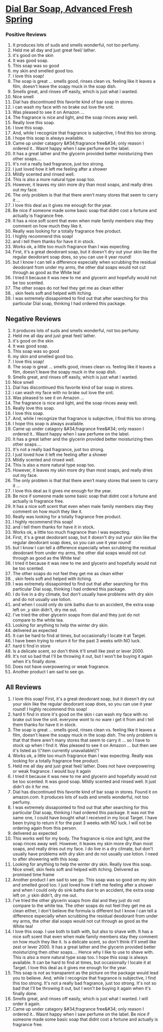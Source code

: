 # [Dial Bar Soap, Advanced Fresh Spring](https://products.checkmycream.com/products/dial-bar-soap-advanced-fresh-spring.html)

### Positive Reviews

<ol>
      <li>It produces  lots of suds and smells wonderful, not too perfumy.</li>
      <li>Held me all day and just great feel/ lather.</li>
      <li>it&#x27;s good on the skin</li>
      <li>It was good soap.</li>
      <li>This soap was so good</li>
      <li>my skin and smelled good too.</li>
      <li>I love this soap!  </li>
      <li>The soap is great ... smells good, rinses clean vs. feeling like it leaves a film, doesn&#x27;t leave the soapy muck in the soap dish.  </li>
      <li>Smells great, and rinses off easily, which is just what I wanted.  </li>
      <li>Nice smell</li>
      <li>Dial has discontinued this favorite kind of bar soap in stores.</li>
      <li>i can wash my face with no brake out love the snit.</li>
      <li>Was pleased to see it on Amazon ...</li>
      <li>The fragrance is nice and light, and the soap rinces away well.</li>
      <li>Really love this soap.  </li>
      <li>I love this soap.</li>
      <li>And, while I recognize that fragrance is subjective, I find this too strong.</li>
      <li>I hope this soap is always available.  </li>
      <li>Came up under catagory &amp;#34;fragrance free&amp;#34; only reason I ordered it.. Wasnt happy when I saw perfume on the label.</li>
      <li>It has  a great lather and the glycerin provided better moisturizing then other soaps....</li>
      <li>It&#x27;s not a really bad fragrance, just too strong.</li>
      <li>I just loved how it left me feeling after a shower</li>
      <li>Mildly scented and rinsed well.</li>
      <li>This is also a more natural type soap too.  </li>
      <li>However, it leaves my skin more dry than most soaps, and really dries out my face.</li>
      <li>The only problem is that that there aren&#x27;t many stores that seem to carry it ...</li>
      <li>I love this deal as it gives me enough for the year.</li>
      <li>Be nice if someone made some basic soap that didnt cost a fortune and actually is fragrance free.</li>
      <li>It has a nice soft scent that even when male family members stay they comment on how much they like it.</li>
      <li>Really was looking for a totally fragrance free product.</li>
      <li>I highly recommend this soap!</li>
      <li>and i tell them thanks for have it in stock.</li>
      <li>Works ok, a little too much fragrance than I was expecting.</li>
      <li>First, it&#x27;s a great deodorant soap, but it doesn&#x27;t dry out your skin like the regular deodorant soap does, so you can use it year round!  </li>
      <li>but I know I can tell a difference especially when scrubbing the residual deodorant from under my arms, the other dial soaps would not cut through as good as the White tea!</li>
      <li>I tried it because it was new to me and glycerin and hopefully would not be too scented.</li>
      <li>The other soaps do not feel they get me as clean either</li>
      <li>, skin feels soft and helped with itching.  </li>
      <li>I was extremely dissapointed to find out that after searching for this particular Dial soap, thinking I had ordered this package.  </li>
</ol>


<h2>Negative Reviews</h2>
<ol>
<li> It produces  lots of suds and smells wonderful, not too perfumy.</li>
<li> Held me all day and just great feel/ lather.</li>
<li> it&#x27;s good on the skin</li>
<li> It was good soap.</li>
<li> This soap was so good</li>
<li> my skin and smelled good too.</li>
<li> I love this soap!  </li>
<li> The soap is great ... smells good, rinses clean vs. feeling like it leaves a film, doesn&#x27;t leave the soapy muck in the soap dish.  </li>
<li> Smells great, and rinses off easily, which is just what I wanted.  </li>
<li> Nice smell</li>
<li> Dial has discontinued this favorite kind of bar soap in stores.</li>
<li> i can wash my face with no brake out love the snit.</li>
<li> Was pleased to see it on Amazon ...</li>
<li> The fragrance is nice and light, and the soap rinces away well.</li>
<li> Really love this soap.  </li>
<li> I love this soap.</li>
<li> And, while I recognize that fragrance is subjective, I find this too strong.</li>
<li> I hope this soap is always available.  </li>
<li> Came up under catagory &amp;#34;fragrance free&amp;#34; only reason I ordered it.. Wasnt happy when I saw perfume on the label.</li>
<li> It has  a great lather and the glycerin provided better moisturizing then other soaps....</li>
<li> It&#x27;s not a really bad fragrance, just too strong.</li>
<li> I just loved how it left me feeling after a shower</li>
<li> Mildly scented and rinsed well.</li>
<li> This is also a more natural type soap too.  </li>
<li> However, it leaves my skin more dry than most soaps, and really dries out my face.</li>
<li> The only problem is that that there aren&#x27;t many stores that seem to carry it ...</li>
<li> I love this deal as it gives me enough for the year.</li>
<li> Be nice if someone made some basic soap that didnt cost a fortune and actually is fragrance free.</li>
<li> It has a nice soft scent that even when male family members stay they comment on how much they like it.</li>
<li> Really was looking for a totally fragrance free product.</li>
<li> I highly recommend this soap!</li>
<li> and i tell them thanks for have it in stock.</li>
<li> Works ok, a little too much fragrance than I was expecting.</li>
<li> First, it&#x27;s a great deodorant soap, but it doesn&#x27;t dry out your skin like the regular deodorant soap does, so you can use it year round!  </li>
<li> but I know I can tell a difference especially when scrubbing the residual deodorant from under my arms, the other dial soaps would not cut through as good as the White tea!</li>
<li> I tried it because it was new to me and glycerin and hopefully would not be too scented.</li>
<li> The other soaps do not feel they get me as clean either</li>
<li> , skin feels soft and helped with itching.  </li>
<li> I was extremely dissapointed to find out that after searching for this particular Dial soap, thinking I had ordered this package.  </li>
<li> I do live in a dry climate, but don&#x27;t usually have problems with dry skin and do not usually use lotion.</li>
<li> and when I could only do sink baths due to an accident, the extra soap left on ,y skin didn&#x27;t, dry me out.</li>
<li> I&#x27;ve tried the other glycerin soaps from dial and they just do not compare to the white tea.  </li>
<li> Looking for anything to help the winter dry skin.  </li>
<li> delivered as expected</li>
<li> It can be hard to find at times, but occasionally I locate it at Target.  </li>
<li> I have been trying to return it for the past 3 weeks with NO luck.  </li>
<li> hard ti find in store</li>
<li> Is a delicate scent, so don&#x27;t think it&#x27;ll smell like zest or lever 2000.  </li>
<li> It&#x27;s not so bad that I&#x27;ll be throwing it out, but I won&#x27;t be buying it again when it&#x27;s finally done.</li>
<li> Does not have overpowering or weak fragrance.</li>
<li> Another product I am sad to see go.</li>
</ol>

<h2>All Reviews</h2>

<ol>
    <li> I love this soap!  First, it&#x27;s a great deodorant soap, but it doesn&#x27;t dry out your skin like the regular deodorant soap does, so you can use it year round!  I highly recommend this soap!</li>
    <li> hard ti find in store it&#x27;s good on the skin i can wash my face with no brake out love the snit. everyone wont to no ware i get it from and i tell them thanks for have it in stock.</li>
    <li> The soap is great ... smells good, rinses clean vs. feeling like it leaves a film, doesn&#x27;t leave the soapy muck in the soap dish.  The only problem is that that there aren&#x27;t many stores that seem to carry it ... so I have to stock up when I find it.  Was pleased to see it on Amazon ... but then see it&#x27;s listed as \\&quot;item currently unavailable\\&quot;!</li>
    <li> Works ok, a little too much fragrance than I was expecting. Really was looking for a totally fragrance free product.</li>
    <li> Held me all day and just great feel/ lather. Does not have overpowering or weak fragrance. I would buy it again</li>
    <li> I tried it because it was new to me and glycerin and hopefully would not be too scented. It was good soap. Mildly scented and rinsed well. It just didn&#x27;t do it for me.</li>
    <li> Dial has discontinued this favorite kind of bar soap in stores. Found it on amazon.com. It produces  lots of suds and smells wonderful, not too perfumy.</li>
    <li> I was extremely dissapointed to find out that after searching for this particular Dial soap, thinking I had ordered this package.  It was not the same one, I could have bought what I received in my local Target.  I have been trying to return it for the past 3 weeks with NO luck.  I will not be ordering again from this person.</li>
    <li> delivered as expected</li>
    <li> This works well for my body. The fragrance is nice and light, and the soap rinces away well. However, it leaves my skin more dry than most soaps, and really dries out my face. I do live in a dry climate, but don&#x27;t usually have problems with dry skin and do not usually use lotion. I need to after showering with this soap.</li>
    <li> Looking for anything to help the winter dry skin.  Really love this soap.  Nice smell, skin feels soft and helped with itching.  Delivered as promised time frame</li>
    <li> Another product I am sad to see go. This soap was so good om my skin and smelled good too. I just loved how it left me feeling after a shower and when I could only do sink baths due to an accident, the extra soap left on ,y skin didn&#x27;t, dry me out.</li>
    <li> I&#x27;ve tried the other glycerin soaps from dial and they just do not compare to the white tea.  The other soaps do not feel they get me as clean either, I don&#x27;t believe the formula is different but I know I can tell a difference especially when scrubbing the residual deodorant from under my arms, the other dial soaps would not cut through as good as the White tea!</li>
    <li> I love this soap. I use both to bath with, but also to shave with.  It has a nice soft scent that even when male family members stay they comment on how much they like it. Is a delicate scent, so don&#x27;t think it&#x27;ll smell like zest or lever 2000.  It has  a great lather and the glycerin provided better moisturizing then other soaps.... Hence why I like to use to shave with.  This is also a more natural type soap too.  I hope this soap is always available.  It can be hard to find at times, but occasionally I locate it at Target.  I love this deal as it gives me enough for the year.</li>
    <li> This soap is not as transparent as the picture on the package would lead you to believe. And, while I recognize that fragrance is subjective, I find this too strong. It&#x27;s not a really bad fragrance, just too strong. It&#x27;s not so bad that I&#x27;ll be throwing it out, but I won&#x27;t be buying it again when it&#x27;s finally done.</li>
    <li> Smells great, and rinses off easily, which is just what I wanted.  I will order it again.</li>
    <li> Came up under catagory &amp;#34;fragrance free&amp;#34; only reason I ordered it.. Wasnt happy when I saw perfume on the label. Be nice if someone made some basic soap that didnt cost a fortune and actually is fragrance free.</li>
</ol>




